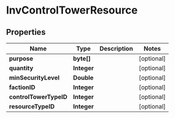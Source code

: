 
# InvControlTowerResource

## Properties
Name | Type | Description | Notes
------------ | ------------- | ------------- | -------------
**purpose** | **byte[]** |  |  [optional]
**quantity** | **Integer** |  |  [optional]
**minSecurityLevel** | **Double** |  |  [optional]
**factionID** | **Integer** |  |  [optional]
**controlTowerTypeID** | **Integer** |  |  [optional]
**resourceTypeID** | **Integer** |  |  [optional]




